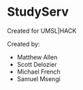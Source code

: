 # StudyServ

Created for UMSL|HACK

Created by:
- Matthew Allen
- Scott Delozier
- Michael French
- Samuel Msengi
